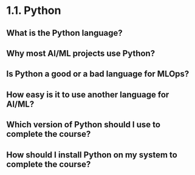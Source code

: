 # 1.1. Python

## What is the Python language?

## Why most AI/ML projects use Python?

## Is Python a good or a bad language for MLOps?

## How easy is it to use another language for AI/ML?

## Which version of Python should I use to complete the course?

## How should I install Python on my system to complete the course?